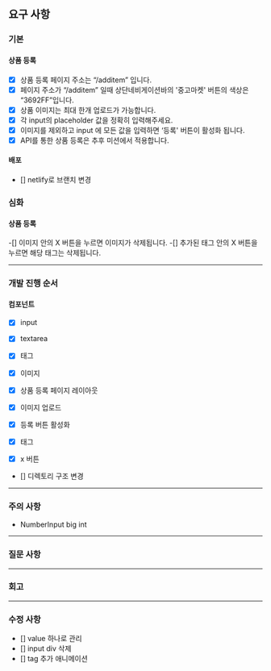 ## 요구 사항

### 기본

#### 상품 등록

- [x] 상품 등록 페이지 주소는 “/additem” 입니다.
- [x] 페이지 주소가 “/additem” 일때 상단네비게이션바의 '중고마켓' 버튼의 색상은 “3692FF”입니다.
- [x] 상품 이미지는 최대 한개 업로드가 가능합니다.
- [x] 각 input의 placeholder 값을 정확히 입력해주세요.
- [x] 이미지를 제외하고 input 에 모든 값을 입력하면 ‘등록' 버튼이 활성화 됩니다.
- [x] API를 통한 상품 등록은 추후 미션에서 적용합니다.

#### 배포

- [] netlify로 브랜치 변경

### 심화

#### 상품 등록

-[] 이미지 안의 X 버튼을 누르면 이미지가 삭제됩니다.
-[] 추가된 태그 안의 X 버튼을 누르면 해당 태그는 삭제됩니다.

---

### 개발 진행 순서

#### 컴포넌트

- [x] input
- [x] textarea
- [x] 태그
- [x] 이미지

- [x] 상품 등록 페이지 레이아웃
- [x] 이미지 업로드
- [x] 등록 버튼 활성화
- [x] 태그
- [x] x 버튼

- [] 디렉토리 구조 변경

---

### 주의 사항

- NumberInput big int

---

### 질문 사항

---

### 회고

---

### 수정 사항

- [] value 하나로 관리
- [] input div 삭제
- [] tag 추가 애니메이션
